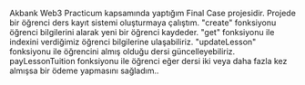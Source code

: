 Akbank Web3 Practicum kapsamında yaptığım Final Case projesidir. 
Projede bir öğrenci ders kayıt sistemi oluşturmaya çalıştım.
"create" fonksiyonu öğrenci bilgilerini alarak yeni bir öğrenci kaydeder.
"get" fonksiyonu ile indexini verdiğimiz öğrenci bilgilerine ulaşabiliriz.
"updateLesson" fonksiyonu ile öğrencini almış olduğu dersi güncelleyebiliriz.
payLessonTuition fonksiyonu ile öğrenci eğer dersi iki veya daha fazla kez almışsa bir ödeme yapmasını sağladım..
